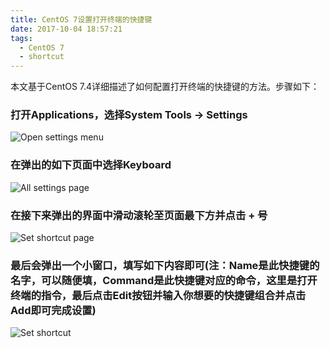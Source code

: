 ```yaml
---
title: CentOS 7设置打开终端的快捷键
date: 2017-10-04 18:57:21
tags:
  - CentOS 7
  - shortcut
---
```


本文基于CentOS 7.4详细描述了如何配置打开终端的快捷键的方法。步骤如下：
### 打开Applications，选择System Tools -> Settings

<!--more-->

![Open settings menu](/assets/img/set_open_terminl_shortcut_in_centos_7/open_settings_menu.PNG)
### 在弹出的如下页面中选择Keyboard
![All settings page](/assets/img/set_open_terminl_shortcut_in_centos_7/all_settings_page.PNG)
### 在接下来弹出的界面中滑动滚轮至页面最下方并点击 **+** 号
![Set shortcut page](/assets/img/set_open_terminl_shortcut_in_centos_7/set_shortcut_page.PNG)
### 最后会弹出一个小窗口，填写如下内容即可(注：Name是此快捷键的名字，可以随便填，Command是此快捷键对应的命令，这里是打开终端的指令，最后点击Edit按钮并输入你想要的快捷键组合并点击Add即可完成设置)
![Set shortcut](/assets/img/set_open_terminl_shortcut_in_centos_7/set_shortcut.PNG)
